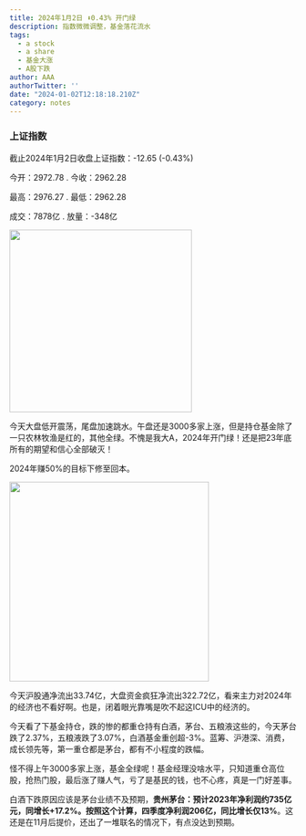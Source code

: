 ```yaml
---
title: 2024年1月2日 ⬇️0.43% 开门绿
description: 指数微微调整，基金落花流水
tags:
  - a stock
  - a share
  - 基金大涨
  - A股下跌
author: AAA
authorTwitter: ''
date: "2024-01-02T12:18:18.210Z"
category: notes
---
```


### 上证指数

截止2024年1月2日收盘上证指数：<span class="font-semibold text-g-5">-12.65 (-0.43%)</span>

今开：<span class="font-semibold text-g-5">2972.78</span> . 今收：<span class="font-semibold text-g-6">2962.28</span>

最高：<span class="font-semibold text-r-5">2976.27</span> . 最低：<span class="font-semibold text-g-5">2962.28</span>

成交：<span class="font-semibold">7878亿</span> . 放量：<span class="font-semibold text-g-6">-348亿</span>

<img src="/images/uploads/2024-01/20240102-zs-sh.png" style="width: 320px;">

今天大盘低开震荡，尾盘加速跳水。午盘还是3000多家上涨，但是持仓基金除了一只农林牧渔是红的，其他全绿。不愧是我大A，2024年开门绿！还是把23年底所有的期望和信心全部破灭！

2024年赚50%的目标下修至回本。

<img src="/images/uploads/2024-01/20240102-zs-global.png" style="width: 350px">

今天沪股通净流出<span class="font-semibold text-g-5">33.74亿</span>，大盘资金疯狂净流出<span class="font-semibold text-g-7">322.72亿</span>，看来主力对2024年的经济也不看好啊。也是，闭着眼光靠嘴是吹不起这ICU中的经济的。

今天看了下基金持仓，跌的惨的都重仓持有白酒，茅台、五粮液这些的，今天茅台跌了<span class="text-g-5">2.37%</span>，五粮液跌了<span class="text-g-5">3.07%</span>，白酒基金重创超<span class="text-g-5">-3%</span>。蓝筹、沪港深、消费，成长领先等，第一重仓都是茅台，都有不小程度的跌幅。

怪不得上午3000多家上涨，基金全绿呢！基金经理没啥水平，只知道重仓高位股，抢热门股，最后涨了赚人气，亏了是基民的钱，也不心疼，真是一门好差事。

白酒下跌原因应该是茅台业绩不及预期，**贵州茅台：预计2023年净利润约735亿元，同增长+17.2%。按照这个计算，四季度净利润206亿，同比增长仅13%**。这还是在11月后提价，还出了一堆联名的情况下，有点没达到预期。


